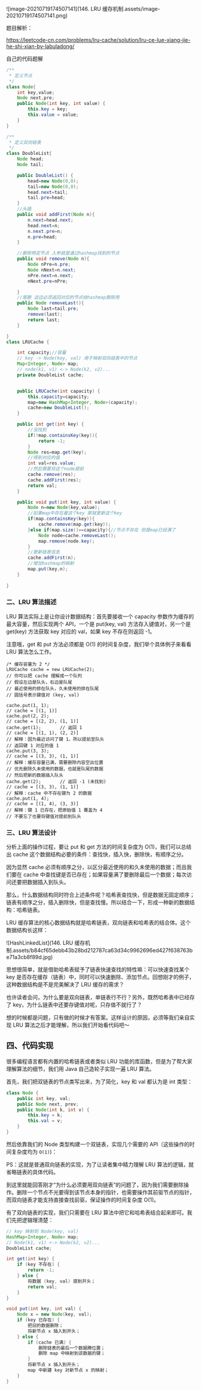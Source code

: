 ![image-20210719174507141](146. LRU 缓存机制.assets/image-20210719174507141.png)

题目解析：

https://leetcode-cn.com/problems/lru-cache/solution/lru-ce-lue-xiang-jie-he-shi-xian-by-labuladong/

自己的代码题解

```java
/**
 * 定义节点
 */
class Node{
    int key,value;
    Node next,pre;
    public Node(int key, int value) {
        this.key = key;
        this.value = value;
    }
}

/**
 * 定义双向链表
 */
class DoubleList{
    Node head;
    Node tail;

    public DoubleList() {
        head=new Node(0,0);
        tail=new Node(0,0);
        head.next=tail;
        tail.pre=head;
    }
    //头插
    public void addFirst(Node n){
        n.next=head.next;
        head.next=n;
        n.next.pre=n;
        n.pre=head;
    }

    //删除特定节点 入参就是通过hashmap找到的节点
    public void remove(Node n){
        Node nPre=n.pre;
        Node nNext=n.next;
        nPre.next=n.next;
        nNext.pre=nPre;

    }
    //尾删 这边必须返回对应的节点给hashmap删除用
    public Node removeLast(){
        Node last=tail.pre;
        remove(last);
        return last;
    }

}
class LRUCache {

    int capacity;//容量
    // key -> Node(key, val) 用于映射双向链表中的节点
    Map<Integer, Node> map;
    // node(k1, v1) <-> Node(k2, v2)...
    private DoubleList cache;


    public LRUCache(int capacity) {
        this.capacity=capacity;
        map=new HashMap<Integer, Node>(capacity);
        cache=new DoubleList();
    }

    public int get(int key) {
        //没找到
        if(!map.containsKey(key)){
            return -1;
        }
        Node res=map.get(key);
        //得到对应的值
        int val=res.value;
        //然后需要将这个node提前
        cache.remove(res);
        cache.addFirst(res);
        return val;
    }

    public void put(int key, int value) {
        Node n=new Node(key,value);
        //如果map中存在着这个key 那就更新这个key
        if(map.containsKey(key)){
            cache.remove(map.get(key));
        }else if(map.size()==capacity){//节点不存在 但是map已经满了
            Node node=cache.removeLast();
            map.remove(node.key);
        }
        //更新链表信息
        cache.addFirst(n);
        //增加hashmap的映射
        map.put(key,n);
    }
    
}
```



### 二、LRU 算法描述

LRU 算法实际上是让你设计数据结构：首先要接收一个 capacity 参数作为缓存的最大容量，然后实现两个 API，一个是 put(key, val) 方法存入键值对，另一个是 get(key) 方法获取 key 对应的 val，如果 key 不存在则返回 -1。

注意哦，get 和 put 方法必须都是 O(1) 的时间复杂度，我们举个具体例子来看看 LRU 算法怎么工作。

```
/* 缓存容量为 2 */
LRUCache cache = new LRUCache(2);
// 你可以把 cache 理解成一个队列
// 假设左边是队头，右边是队尾
// 最近使用的排在队头，久未使用的排在队尾
// 圆括号表示键值对 (key, val)

cache.put(1, 1);
// cache = [(1, 1)]
cache.put(2, 2);
// cache = [(2, 2), (1, 1)]
cache.get(1);       // 返回 1
// cache = [(1, 1), (2, 2)]
// 解释：因为最近访问了键 1，所以提前至队头
// 返回键 1 对应的值 1
cache.put(3, 3);
// cache = [(3, 3), (1, 1)]
// 解释：缓存容量已满，需要删除内容空出位置
// 优先删除久未使用的数据，也就是队尾的数据
// 然后把新的数据插入队头
cache.get(2);       // 返回 -1 (未找到)
// cache = [(3, 3), (1, 1)]
// 解释：cache 中不存在键为 2 的数据
cache.put(1, 4);    
// cache = [(1, 4), (3, 3)]
// 解释：键 1 已存在，把原始值 1 覆盖为 4
// 不要忘了也要将键值对提前到队头

```

### 三、LRU 算法设计

分析上面的操作过程，要让 put 和 get 方法的时间复杂度为 O(1)，我们可以总结出 cache 这个数据结构必要的条件：查找快，插入快，删除快，有顺序之分。

因为显然 cache 必须有顺序之分，以区分最近使用的和久未使用的数据；而且我们要在 cache 中查找键是否已存在；如果容量满了要删除最后一个数据；每次访问还要把数据插入到队头。

那么，什么数据结构同时符合上述条件呢？哈希表查找快，但是数据无固定顺序；链表有顺序之分，插入删除快，但是查找慢。所以结合一下，形成一种新的数据结构：哈希链表。

LRU 缓存算法的核心数据结构就是哈希链表，双向链表和哈希表的结合体。这个数据结构长这样：

![HashLinkedList](146. LRU 缓存机制.assets/b84cf65debb43b28bd212787ca63d34c9962696ed427f638763be71a3cb8f89d.jpg)

思想很简单，就是借助哈希表赋予了链表快速查找的特性嘛：可以快速查找某个 key 是否存在缓存（链表）中，同时可以快速删除、添加节点。回想刚才的例子，这种数据结构是不是完美解决了 LRU 缓存的需求？

也许读者会问，为什么要是双向链表，单链表行不行？另外，既然哈希表中已经存了 key，为什么链表中还要存键值对呢，只存值不就行了？

想的时候都是问题，只有做的时候才有答案。这样设计的原因，必须等我们亲自实现 LRU 算法之后才能理解，所以我们开始看代码吧～

## 四、代码实现

很多编程语言都有内置的哈希链表或者类似 LRU 功能的库函数，但是为了帮大家理解算法的细节，我们用 Java 自己造轮子实现一遍 LRU 算法。

首先，我们把双链表的节点类写出来，为了简化，key 和 val 都认为是 int 类型：

```java
class Node {
    public int key, val;
    public Node next, prev;
    public Node(int k, int v) {
        this.key = k;
        this.val = v;
    }
}
```

然后依靠我们的 Node 类型构建一个双链表，实现几个需要的 API（这些操作的时间复杂度均为 `O(1)`)：

PS：这就是普通双向链表的实现，为了让读者集中精力理解 LRU 算法的逻辑，就省略链表的具体代码。

到这里就能回答刚才“为什么必须要用双向链表”的问题了，因为我们需要删除操作。删除一个节点不光要得到该节点本身的指针，也需要操作其前驱节点的指针，而双向链表才能支持直接查找前驱，保证操作的时间复杂度 O(1)。

有了双向链表的实现，我们只需要在 LRU 算法中把它和哈希表结合起来即可。我们先把逻辑理清楚：

```java
// key 映射到 Node(key, val)
HashMap<Integer, Node> map;
// Node(k1, v1) <-> Node(k2, v2)...
DoubleList cache;

int get(int key) {
    if (key 不存在) {
        return -1;
    } else {        
        将数据 (key, val) 提到开头；
        return val;
    }
}

void put(int key, int val) {
    Node x = new Node(key, val);
    if (key 已存在) {
        把旧的数据删除；
        将新节点 x 插入到开头；
    } else {
        if (cache 已满) {
            删除链表的最后一个数据腾位置；
            删除 map 中映射到该数据的键；
        } 
        将新节点 x 插入到开头；
        map 中新建 key 对新节点 x 的映射；
    }
}

```

